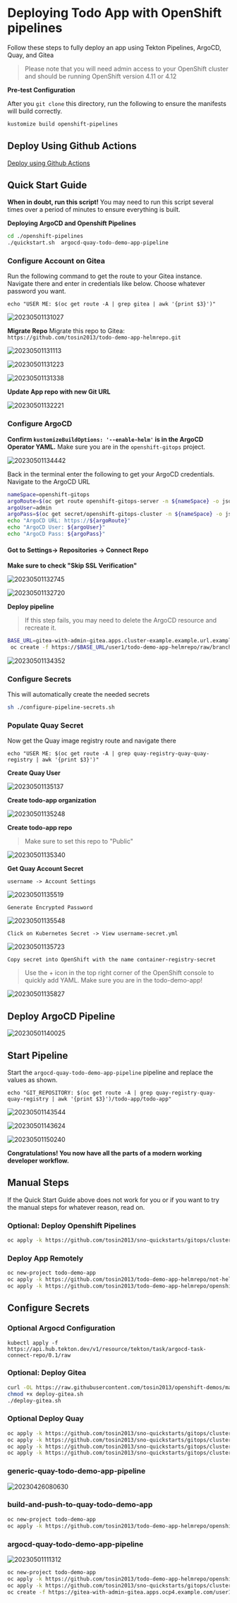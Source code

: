 # Deploying Todo App with OpenShift pipelines

Follow these steps to fully deploy an app using Tekton Pipelines, ArgoCD, Quay, and Gitea

> Please note that you will need admin access to your OpenShift cluster and should be running OpenShift version 4.11 or 4.12

**Pre-test Configuration**

After you `git clone` this directory, run the following to ensure the manifests will build correctly.

```bash
kustomize build openshift-pipelines
```

## Deploy Using Github Actions
[Deploy using Github Actions](github-actions.md)

## Quick Start Guide

**When in doubt, run this script!**
You may need to run this script several times over a period of minutes to ensure everything is built.

**Deploying ArgoCD and Openshift Pipelines**
```bash
cd ./openshift-pipelines
./quickstart.sh  argocd-quay-todo-demo-app-pipeline
```

### Configure Account on Gitea

Run the following command to get the route to your Gitea instance. Navigate there and enter in credentials like below. Choose whatever password you want.

`echo "USER ME: $(oc get route -A | grep gitea | awk '{print $3}')"`

![20230501131027](https://i.imgur.com/HmFsfVv.png)

**Migrate Repo**
Migrate this repo to Gitea: `https://github.com/tosin2013/todo-demo-app-helmrepo.git`

![20230501131113](https://i.imgur.com/Ck7D9Ab.png)

![20230501131223](https://i.imgur.com/TQBlAZK.png)

![20230501131338](https://i.imgur.com/gdti5iQ.png)

**Update App repo with new Git URL**

![20230501132221](https://i.imgur.com/b0nxu7X.png)

### Configure ArgoCD

**Confirm `kustomizeBuildOptions: '--enable-helm'` is in the ArgoCD Operator YAML.** Make sure you are in the `openshift-gitops` project.

![20230501134442](https://i.imgur.com/g6GeDyl.png)

Back in the terminal enter the following to get your ArgoCD credentials. Navigate to the ArgoCD URL

```bash
nameSpace=openshift-gitops
argoRoute=$(oc get route openshift-gitops-server -n ${nameSpace} -o jsonpath='{.spec.host}')
argoUser=admin
argoPass=$(oc get secret/openshift-gitops-cluster -n ${nameSpace} -o jsonpath='{.data.admin\.password}' | base64 -d) 
echo "ArgoCD URL: https://${argoRoute}"
echo "ArgoCD User: ${argoUser}"
echo "ArgoCD Pass: ${argoPass}"
```

#### Got to Settings-> Repositories -> Connect Repo

**Make sure to check "Skip SSL Verification"**

![20230501132745](https://i.imgur.com/mL6xDge.png)

![20230501132720](https://i.imgur.com/IJCA0Zc.png)

**Deploy pipeline**

> If this step fails, you may need to delete the ArgoCD resource and recreate it.

```bash
BASE_URL=gitea-with-admin-gitea.apps.cluster-example.example.url.example.com
 oc create -f https://$BASE_URL/user1/todo-demo-app-helmrepo/raw/branch/main/app-config/cluster-config.yaml
```

![20230501134352](https://i.imgur.com/WfNZEx6.png)

### Configure Secrets

This will automatically create the needed secrets

```bash 
sh ./configure-pipeline-secrets.sh
```

### Populate Quay Secret

Now get the Quay image registry route and navigate there

`echo "USER ME: $(oc get route -A | grep quay-registry-quay-quay-registry | awk '{print $3}')"`

**Create Quay User**

![20230501135137](https://i.imgur.com/uZfyUsP.png)

**Create todo-app organization**

![20230501135248](https://i.imgur.com/gLwQXgw.png)

**Create todo-app repo**

> Make sure to set this repo to "Public"

![20230501135340](https://i.imgur.com/cN6L4BM.png)

**Get Quay Account Secret**

`username -> Account Settings`

![20230501135519](https://i.imgur.com/drw7vSl.png)  

`Generate Encrypted Password`

![20230501135548](https://i.imgur.com/TlFSRww.png)  

`Click on Kubernetes Secret -> View username-secret.yml`

![20230501135723](https://i.imgur.com/KRfylLk.png)  

`Copy secret into OpenShift with the name container-registry-secret`

> Use the + icon in the top right corner of the OpenShift console to quickly add YAML. Make sure you are in the todo-demo-app!

![20230501135827](https://i.imgur.com/UnxAx77.png)

## Deploy ArgoCD Pipeline

![20230501140025](https://i.imgur.com/R2ExO1z.png)

## Start Pipeline
Start the `argocd-quay-todo-demo-app-pipeline` pipeline and replace the values as shown.

`echo "GIT_REPOSITORY: $(oc get route -A | grep quay-registry-quay-quay-registry | awk '{print $3}')/todo-app/todo-app"`

![20230501143544](https://i.imgur.com/oN769AD.png)

![20230501143624](https://i.imgur.com/UGKwjm1.png)

![20230501150240](https://i.imgur.com/LhPJc0D.png)

**Congratulations! You now have all the parts of a modern working developer workflow.**

## Manual Steps

If the Quick Start Guide above does not work for you or if you want to try the manual steps for whatever reason, read on.

### Optional: Deploy Openshift Pipelines
```bash
oc apply -k https://github.com/tosin2013/sno-quickstarts/gitops/cluster-config/openshift-pipelines-operator/overlays/latest
```

### Deploy App Remotely
```bash 
oc new-project todo-demo-app
oc apply -k https://github.com/tosin2013/todo-demo-app-helmrepo/not-helm
oc apply -k https://github.com/tosin2013/todo-demo-app-helmrepo/openshift-pipelines
```

## Configure Secrets

### Optional Argocd Configuration
```
kubectl apply -f https://api.hub.tekton.dev/v1/resource/tekton/task/argocd-task-connect-repo/0.1/raw
```

### Optional: Deploy Gitea
```bash
curl -OL https://raw.githubusercontent.com/tosin2013/openshift-demos/master/quick-scripts/deploy-gitea.sh
chmod +x deploy-gitea.sh
./deploy-gitea.sh
```

### Optional Deploy Quay 
```bash
oc apply -k https://github.com/tosin2013/sno-quickstarts/gitops/cluster-config/quay-registry-operator/operator/overlays/stable-3.8
oc apply -k https://github.com/tosin2013/sno-quickstarts/gitops/cluster-config/openshift-data-foundation-operator/operator/overlays/stable-4.11
oc apply -k https://github.com/tosin2013/sno-quickstarts/gitops/cluster-config/openshift-container-storage-noobaa/overlays/default
oc apply -k https://github.com/tosin2013/sno-quickstarts/gitops/cluster-config/quay-registry-operator/instance/overlay/default
```
### generic-quay-todo-demo-app-pipeline
![20230426080630](https://i.imgur.com/hUkCNCB.png)

### build-and-push-to-quay-todo-demo-app
```bash
oc new-project todo-demo-app
oc apply -k https://github.com/tosin2013/todo-demo-app-helmrepo/openshift-pipelines
```


### argocd-quay-todo-demo-app-pipeline
![20230501111312](https://i.imgur.com/iKsTnjA.png)
```bash
oc new-project todo-demo-app
oc apply -k https://github.com/tosin2013/todo-demo-app-helmrepo/openshift-pipelines
oc apply -k https://github.com/tosin2013/sno-quickstarts/gitops/cluster-config/openshift-gitops
oc create -f https://gitea-with-admin-gitea.apps.ocp4.example.com/user1/todo-demo-app-helmrepo/raw/branch/main/app-config/cluster-config.yaml
```
